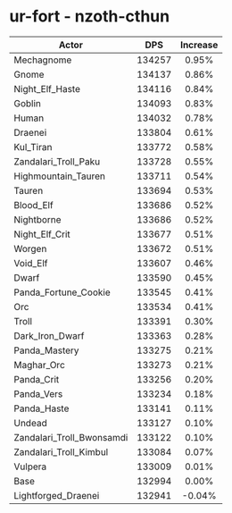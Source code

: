 # ur-fort - nzoth-cthun
| Actor | DPS | Increase |
|---|:---:|:---:|
|Mechagnome|134257|0.95%|
|Gnome|134137|0.86%|
|Night_Elf_Haste|134116|0.84%|
|Goblin|134093|0.83%|
|Human|134032|0.78%|
|Draenei|133804|0.61%|
|Kul_Tiran|133772|0.58%|
|Zandalari_Troll_Paku|133728|0.55%|
|Highmountain_Tauren|133711|0.54%|
|Tauren|133694|0.53%|
|Blood_Elf|133686|0.52%|
|Nightborne|133686|0.52%|
|Night_Elf_Crit|133677|0.51%|
|Worgen|133672|0.51%|
|Void_Elf|133607|0.46%|
|Dwarf|133590|0.45%|
|Panda_Fortune_Cookie|133545|0.41%|
|Orc|133534|0.41%|
|Troll|133391|0.30%|
|Dark_Iron_Dwarf|133363|0.28%|
|Panda_Mastery|133275|0.21%|
|Maghar_Orc|133273|0.21%|
|Panda_Crit|133256|0.20%|
|Panda_Vers|133234|0.18%|
|Panda_Haste|133141|0.11%|
|Undead|133127|0.10%|
|Zandalari_Troll_Bwonsamdi|133122|0.10%|
|Zandalari_Troll_Kimbul|133084|0.07%|
|Vulpera|133009|0.01%|
|Base|132994|0.00%|
|Lightforged_Draenei|132941|-0.04%|
